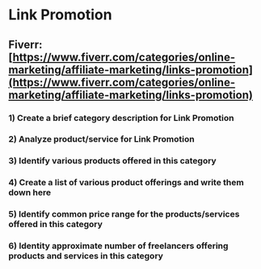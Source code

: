 # Link Promotion
## Fiverr: [https://www.fiverr.com/categories/online-marketing/affiliate-marketing/links-promotion](https://www.fiverr.com/categories/online-marketing/affiliate-marketing/links-promotion)
### 1) Create a brief category description for Link Promotion
### 2) Analyze product/service for Link Promotion
### 3) Identify various products offered in this category
### 4) Create a list of various product offerings and write them down here
### 5) Identify common price range for the products/services offered in this category
### 6) Identity approximate number of freelancers offering products and services in this category
